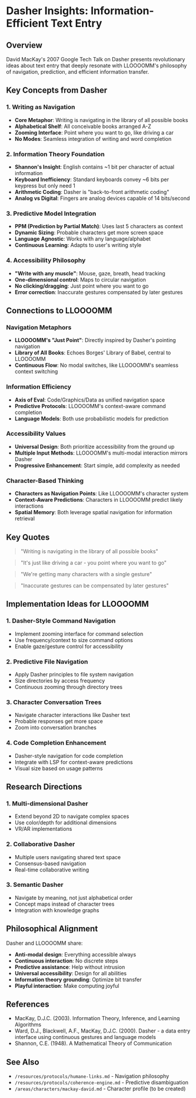 # Dasher Insights: Information-Efficient Text Entry

## Overview
David MacKay's 2007 Google Tech Talk on Dasher presents revolutionary ideas about text entry that deeply resonate with LLOOOOMM's philosophy of navigation, prediction, and efficient information transfer.

## Key Concepts from Dasher

### 1. Writing as Navigation
- **Core Metaphor**: Writing is navigating in the library of all possible books
- **Alphabetical Shelf**: All conceivable books arranged A-Z
- **Zooming Interface**: Point where you want to go, like driving a car
- **No Modes**: Seamless integration of writing and word completion

### 2. Information Theory Foundation
- **Shannon's Insight**: English contains ~1 bit per character of actual information
- **Keyboard Inefficiency**: Standard keyboards convey ~6 bits per keypress but only need 1
- **Arithmetic Coding**: Dasher is "back-to-front arithmetic coding"
- **Analog vs Digital**: Fingers are analog devices capable of 14 bits/second

### 3. Predictive Model Integration
- **PPM (Prediction by Partial Match)**: Uses last 5 characters as context
- **Dynamic Sizing**: Probable characters get more screen space
- **Language Agnostic**: Works with any language/alphabet
- **Continuous Learning**: Adapts to user's writing style

### 4. Accessibility Philosophy
- **"Write with any muscle"**: Mouse, gaze, breath, head tracking
- **One-dimensional control**: Maps to circular navigation
- **No clicking/dragging**: Just point where you want to go
- **Error correction**: Inaccurate gestures compensated by later gestures

## Connections to LLOOOOMM

### Navigation Metaphors
- **LLOOOOMM's "Just Point"**: Directly inspired by Dasher's pointing navigation
- **Library of All Books**: Echoes Borges' Library of Babel, central to LLOOOOMM
- **Continuous Flow**: No modal switches, like LLOOOOMM's seamless context switching

### Information Efficiency
- **Axis of Eval**: Code/Graphics/Data as unified navigation space
- **Predictive Protocols**: LLOOOOMM's context-aware command completion
- **Language Models**: Both use probabilistic models for prediction

### Accessibility Values
- **Universal Design**: Both prioritize accessibility from the ground up
- **Multiple Input Methods**: LLOOOOMM's multi-modal interaction mirrors Dasher
- **Progressive Enhancement**: Start simple, add complexity as needed

### Character-Based Thinking
- **Characters as Navigation Points**: Like LLOOOOMM's character system
- **Context-Aware Predictions**: Characters in LLOOOOMM predict likely interactions
- **Spatial Memory**: Both leverage spatial navigation for information retrieval

## Key Quotes

> "Writing is navigating in the library of all possible books"

> "It's just like driving a car - you point where you want to go"

> "We're getting many characters with a single gesture"

> "Inaccurate gestures can be compensated by later gestures"

## Implementation Ideas for LLOOOOMM

### 1. Dasher-Style Command Navigation
- Implement zooming interface for command selection
- Use frequency/context to size command options
- Enable gaze/gesture control for accessibility

### 2. Predictive File Navigation
- Apply Dasher principles to file system navigation
- Size directories by access frequency
- Continuous zooming through directory trees

### 3. Character Conversation Trees
- Navigate character interactions like Dasher text
- Probable responses get more space
- Zoom into conversation branches

### 4. Code Completion Enhancement
- Dasher-style navigation for code completion
- Integrate with LSP for context-aware predictions
- Visual size based on usage patterns

## Research Directions

### 1. Multi-dimensional Dasher
- Extend beyond 2D to navigate complex spaces
- Use color/depth for additional dimensions
- VR/AR implementations

### 2. Collaborative Dasher
- Multiple users navigating shared text space
- Consensus-based navigation
- Real-time collaborative writing

### 3. Semantic Dasher
- Navigate by meaning, not just alphabetical order
- Concept maps instead of character trees
- Integration with knowledge graphs

## Philosophical Alignment

Dasher and LLOOOOMM share:
- **Anti-modal design**: Everything accessible always
- **Continuous interaction**: No discrete steps
- **Predictive assistance**: Help without intrusion
- **Universal accessibility**: Design for all abilities
- **Information theory grounding**: Optimize bit transfer
- **Playful interaction**: Make computing joyful

## References

- MacKay, D.J.C. (2003). Information Theory, Inference, and Learning Algorithms
- Ward, D.J., Blackwell, A.F., MacKay, D.J.C. (2000). Dasher - a data entry interface using continuous gestures and language models
- Shannon, C.E. (1948). A Mathematical Theory of Communication

## See Also

- `/resources/protocols/humane-links.md` - Navigation philosophy
- `/resources/protocols/coherence-engine.md` - Predictive disambiguation
- `/areas/characters/mackay-david.md` - Character profile (to be created) 